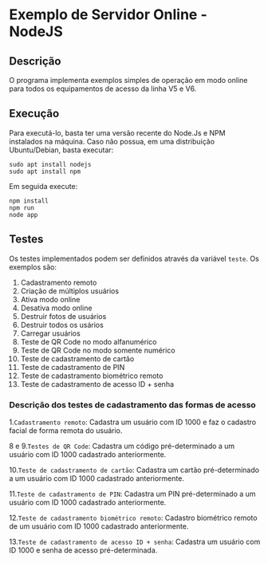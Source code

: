 # Exemplo de Servidor Online - NodeJS

## Descrição

O programa implementa exemplos simples de operação em modo online para todos os equipamentos de acesso da linha V5 e V6.

## Execução

Para executá-lo, basta ter uma versão recente do Node.Js e NPM instalados na máquina. 
Caso não possua, em uma distribuição Ubuntu/Debian, basta executar:

```
sudo apt install nodejs
sudo apt install npm
```

Em seguida execute:
```
npm install
npm run
node app
```

## Testes

Os testes implementados podem ser definidos através da variável `teste`. Os exemplos são:

1. Cadastramento remoto
2. Criação de múltiplos usuários
3. Ativa modo online
4. Desativa modo online
5. Destruir fotos de usuários
6. Destruir todos os usários
7. Carregar usuários
8. Teste de QR Code no modo alfanumérico
9. Teste de QR Code no modo somente numérico
10. Teste de cadastramento de cartão
11. Teste de cadastramento de PIN
12. Teste de cadastramento biométrico remoto
13. Teste de cadastramento de acesso ID + senha

### Descrição dos testes de cadastramento das formas de acesso

1.`Cadastramento remoto`: Cadastra um usuário com ID 1000 e faz o cadastro facial de forma remota do usuário. 

8 e 9.`Testes de QR Code`: Cadastra um código pré-determinado a um usuário com ID 1000 cadastrado anteriormente.

10.`Teste de cadastramento de cartão`: Cadastra um cartão pré-determinado a um usuário com ID 1000 cadastrado anteriormente.

11.`Teste de cadastramento de PIN`: Cadastra um PIN pré-determinado a um usuário com ID 1000 cadastrado anteriormente.

12.`Teste de cadastramento biométrico remoto`: Cadastro biométrico remoto de um usuário com ID 1000 cadastrado anteriormente.

13.`Teste de cadastramento de acesso ID + senha`: Cadastra um usuário com ID 1000 e senha de acesso pré-determinada.

